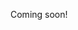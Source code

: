 Coming soon!

<!--

  - [ ] smart home
    - [ ] nanoleaf canvas -> ts
    - [ ] https://store.apple.com/xc/product/HNRR2ZM/A?cid=mail%20share -> ts
    - [ ] philips hue light strip plus -> ts

-->
